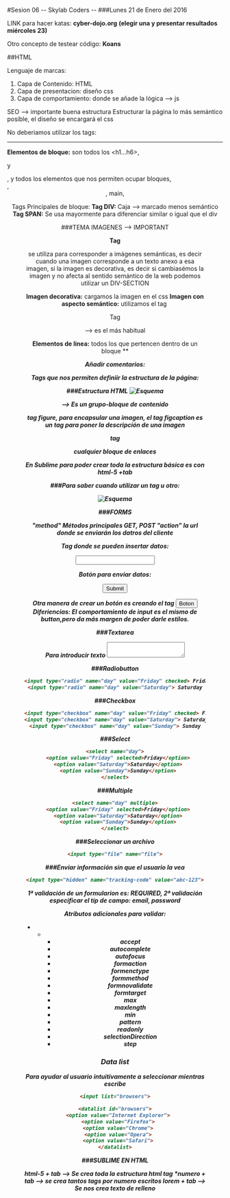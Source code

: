 #Sesion 06 -- Skylab Coders --
###Lunes 21 de Enero del 2016


LINK para hacer katas:
**cyber-dojo.org** **(elegir una y presentar resultados miércoles 23)**

Otro concepto de testear código: **Koans**

##HTML

Lenguaje de marcas: 

1. Capa de Contenido: HTML
2. Capa de presentacion: diseño css
3. Capa de comportamiento: donde se añade la lógica --> js

SEO --> importante buena estructura
Estructurar la página lo más semántico posible, el diseño se encargará el css

No deberiamos utilizar los tags: 
**<br>** 
**<hr>**




**Elementos de bloque:** son todos los <h1...h6>, <p> y <div>, y todos los elementos que nos permiten ocupar bloques, <aside>, <header>, main, 

Tags Principales de bloque:
**Tag DIV:**  Caja --> marcado menos semántico
**Tag SPAN:** Se usa mayormente para diferenciar similar o igual que el div

###TEMA IMAGENES --> IMPORTANT

**Tag <FIGURE>** se utiliza para corresponder a imágenes semánticas, es decir cuando una imagen corresponde a un texto anexo a esa imagen, si la imagen es decorativa, es decir si cambiasémos la imagen y no afecta al sentido semántico de la web podemos utilizar un DIV-SECTION

**Imagen decorativa:** cargamos la imagen en el css
**Imagen con aspecto semántico:** utilizamos el tag <img src="">

Tag <SECTION> --> es el más habitual


**Elementos de linea:** todos los que pertencen dentro de un bloque **<em> <strong>

Añadir comentarios: <!--aquí va el comentario -->

Tags que nos permiten definiir la estructura de la página:

###Estructura HTML
![Esquema](http://www.developer.com/imagesvr_ce/3977/Figure01.png)


<atrticle> --> Es un grupo-bloque de contenido 

tag figure, para encapsular una imagen, el tag figcaption es un tag para poner la descripción de una imagen

tag <nav> cualquier bloque de enlaces

En Sublime para poder crear toda la estructura básica es con **html-5** +tab

###Para saber cuando utilizar un tag u otro:

![Esquema](http://html5doctor.com/downloads/h5d-sectioning-flowchart.png)

###FORMS

"method" Métodos principales GET, POST
"action" la url donde se enviarán los datros del cliente

Tag donde se pueden insertar datos:

<input type="text" name="username">

Botón para enviar datos:

<input type="submit" name="Boton">

Otra manera de crear un botón es creando el tag <button>Boton</button>
Diferiencias: El comportamiento de input es el mismo de button,pero da más margen de poder darle estilos.

###Textarea

Para introducir texto <textarea></textarea>

###Radiobutton
```html
<input type="radio" name="day" value="Friday" checked> Friday
<input type="radio" name="day" value="Saturday"> Saturday
```
###Checkbox
```html
<input type="checkbox" name="day" value="Friday" checked> Friday
<input type="checkbox" name="day" value="Saturday"> Saturday
<input type="checkbox" name="day" value="Sunday"> Sunday
```
###Select
```html
<select name="day">
  <option value="Friday" selected>Friday</option>
  <option value="Saturday">Saturday</option>
  <option value="Sunday">Sunday</option>
</select>
```

###Multiple

```html
<select name="day" multiple>
  <option value="Friday" selected>Friday</option>
  <option value="Saturday">Saturday</option>
  <option value="Sunday">Sunday</option>
</select>
```
###Seleccionar un archivo
```html
<input type="file" name="file">
```
###Enviar información sin que el usuario la vea
```html
<input type="hidden" name="tracking-code" value="abc-123">
```

1ª validación de un formularion es: REQUIRED, 
2ª validación especificar el tip de campo: email, password

Atributos adicionales para validar:

*
    *
        * accept
        * autocomplete
        * autofocus
        * formaction
        * formenctype
        * formmethod
        * formnovalidate
        * formtarget
        * max
        * maxlength
        * min
        * pattern
        * readonly
        * selectionDirection
        * step

### Data list

Para ayudar al usuario intuitivamente a seleccionar mientras escribe

```html
<input list="browsers">

<datalist id="browsers">
  <option value="Internet Explorer">
  <option value="Firefox">
  <option value="Chrome">
  <option value="Opera">
  <option value="Safari">
</datalist>
```


###SUBLIME EN HTML

html-5 + tab --> Se crea toda la estructura html
tag *numero + tab --> se crea tantos tags por numero escritos
lorem + tab --> Se nos crea texto de relleno


